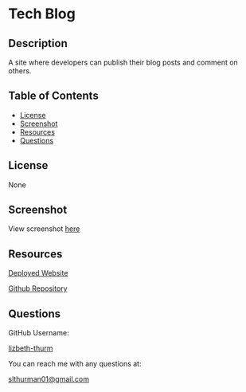
  # Tech Blog

  ## Description
  A site where developers can publish their blog posts and comment on others.

  ## Table of Contents
  - [License](#license)
  - [Screenshot](#screenshot)
  - [Resources](#resources)
  - [Questions](#questions)
  
  ## License
  None

  ## Screenshot
  View screenshot [here](./public/images/screenshot.png)
  
  ## Resources
  [Deployed Website](https://lizbeth-thurm.github.io/tech-blog/)
  
  [Github Repository](https://github.com/lizbeth-thurm/tech-blog)
  
  ## Questions
  GitHub Username:

  [lizbeth-thurm](https://github.com/lizbeth-thurm)

  You can reach me with any questions at:
  
  slthurman01@gmail.com
